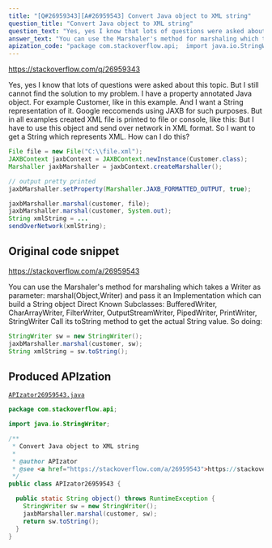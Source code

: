 ```yaml
---
title: "[Q#26959343][A#26959543] Convert Java object to XML string"
question_title: "Convert Java object to XML string"
question_text: "Yes, yes I know that lots of questions were asked about this topic. But I still cannot find the solution to my problem. I have a property annotated Java object. For example Customer, like in this example. And I want a String representation of it. Google reccomends using JAXB for such purposes. But in all examples created XML file is printed to file or console, like this: But I have to use this object and send over network in XML format. So I want to get a String which represents XML. How can I do this?"
answer_text: "You can use the Marshaler's method for marshaling which takes a Writer as parameter: marshal(Object,Writer) and pass it an Implementation which can build a String object Direct Known Subclasses:   BufferedWriter, CharArrayWriter, FilterWriter, OutputStreamWriter, PipedWriter, PrintWriter, StringWriter Call its toString method to get the actual String value. So doing:"
apization_code: "package com.stackoverflow.api;  import java.io.StringWriter;  /**  * Convert Java object to XML string  *  * @author APIzator  * @see <a href=\"https://stackoverflow.com/a/26959543\">https://stackoverflow.com/a/26959543</a>  */ public class APIzator26959543 {    public static String object() throws RuntimeException {     StringWriter sw = new StringWriter();     jaxbMarshaller.marshal(customer, sw);     return sw.toString();   } }"
---
```


https://stackoverflow.com/q/26959343

Yes, yes I know that lots of questions were asked about this topic. But I still cannot find the solution to my problem. I have a property annotated Java object. For example Customer, like in this example. And I want a String representation of it. Google reccomends using JAXB for such purposes. But in all examples created XML file is printed to file or console, like this:
But I have to use this object and send over network in XML format. So I want to get a String which represents XML.
How can I do this?


```java
File file = new File("C:\\file.xml");
JAXBContext jaxbContext = JAXBContext.newInstance(Customer.class);
Marshaller jaxbMarshaller = jaxbContext.createMarshaller();

// output pretty printed
jaxbMarshaller.setProperty(Marshaller.JAXB_FORMATTED_OUTPUT, true);

jaxbMarshaller.marshal(customer, file);
jaxbMarshaller.marshal(customer, System.out);
String xmlString = ...
sendOverNetwork(xmlString);
```


## Original code snippet

https://stackoverflow.com/a/26959543

You can use the Marshaler&#x27;s method for marshaling which takes a Writer as parameter:
marshal(Object,Writer)
and pass it an Implementation which can build a String object
Direct Known Subclasses:
  BufferedWriter, CharArrayWriter, FilterWriter, OutputStreamWriter, PipedWriter, PrintWriter, StringWriter
Call its toString method to get the actual String value.
So doing:

```java
StringWriter sw = new StringWriter();
jaxbMarshaller.marshal(customer, sw);
String xmlString = sw.toString();
```

## Produced APIzation

[`APIzator26959543.java`](https://github.com/pasqualesalza/apization-temp-data/raw/master/apizations/java/APIzator26959543.java)

```java
package com.stackoverflow.api;

import java.io.StringWriter;

/**
 * Convert Java object to XML string
 *
 * @author APIzator
 * @see <a href="https://stackoverflow.com/a/26959543">https://stackoverflow.com/a/26959543</a>
 */
public class APIzator26959543 {

  public static String object() throws RuntimeException {
    StringWriter sw = new StringWriter();
    jaxbMarshaller.marshal(customer, sw);
    return sw.toString();
  }
}

```